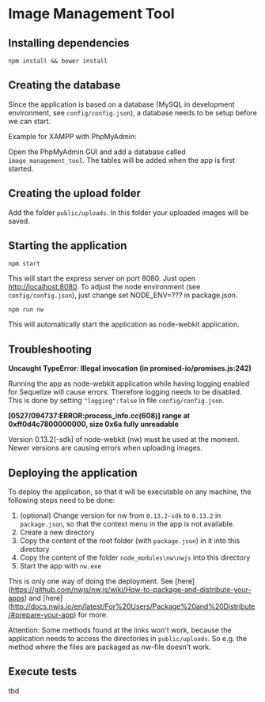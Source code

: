 # Image Management Tool

## Installing dependencies

```
npm install && bower install
```

## Creating the database

Since the application is based on a database (MySQL in development environment, see ```config/config.json```), a database needs
to be setup before we can start.

Example for XAMPP with PhpMyAdmin:

Open the PhpMyAdmin GUI and add a database called ```image_management_tool```. The tables will be added when the app is first started.

## Creating the upload folder

Add the folder ```public/uploads```. In this folder your uploaded images will be saved.

## Starting the application

```
npm start
```
This will start the express server on port 8080. Just open [http://localhost:8080](http://localhost:8080).
To adjust the node environment (see ```config/config.json```), just change set NODE_ENV=??? in package.json.

```
npm run nw
```
This will automatically start the application as node-webkit application.

## Troubleshooting

**Uncaught TypeError: Illegal invocation (in promised-io/promises.js:242)**

Running the app as node-webkit application while having logging enabled for Sequelize will cause errors. Therefore logging needs to
be disabled. This is done by setting ```"logging":false``` in file ```config/config.json```.

**[0527/094737:ERROR:process_info.cc(608)] range at 0xff0d4c7800000000, size 0x6a fully unreadable**

Version 0.13.2[-sdk] of node-webkit (nw) must be used at the moment. Newer versions are causing errors when uploading images.

## Deploying the application

To deploy the application, so that it will be executable on any machine, the following steps need to be done:

1. (optional) Change version for nw from ```0.13.2-sdk``` to ```0.13.2``` in ```package.json```, so that the context menu in the app is not available.
2. Create a new directory
3. Copy the content of the root folder (with ```package.json```) in it into this directory
4. Copy the content of the folder ```node_modules\nw\nwjs``` into this directory
5. Start the app with ```nw.exe```

This is only one way of doing the deployment. See
[here]
(https://github.com/nwjs/nw.js/wiki/How-to-package-and-distribute-your-apps)
and
[here]
(http://docs.nwjs.io/en/latest/For%20Users/Package%20and%20Distribute/#prepare-your-app)
for more.

Attention: Some methods found at the links won't work, because the application needs to access the directories in ```public/uploads```.
So e.g. the method where the files are packaged as nw-file doesn't work.


## Execute tests

tbd
